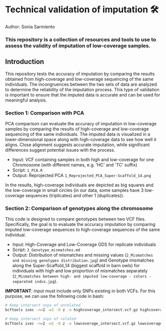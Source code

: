# Technical validation of imputation  🛠️
Author: Sonia Sarmiento

### This repository is a collection of resources and tools to use to assess the validity of imputation of low-coverage samples. 

## Introduction 
This repository tests the accuracy of imputation by comparing the results obtained from high-coverage and low-coverage sequencing of the same individuals. The incongruences between the two sets of data are analyzed to determine the reliability of the imputation process. This type of validation is important to ensure that the imputed data is accurate and can be used for meaningful analysis. 

### Section 1: Comparison with PCA
PCA comparison can evaluate the accuracy of imputation in low-coverage samples by comparing the results of high-coverage and low-coverage sequencing of the same individuals. The imputed data is visualized in a lower-dimensional space along with high-coverage data to see how well it aligns. Close alignment suggests accurate imputation, while significant differences suggest potential issues with the process. 

* Input: VCF containing samples in both high and low-coverage for one Chromosome (with different names, e.g. 'HC' and 'TC' suffix)
* Script: ```1_PCA.R```
* Output: Reprojected PCA ```1_Reprojected_PCA_Super-Scaffold_14.png```

In the results, high-coverage individuals are depicted as big squares and the low-coverage in small circles (in our data, some samples have 3 low-coverage sequences (triplicates) and other 1 (duplicates)). 


### Section 2: Comparison of genotypes along the chromosome
This code is designed to compare genotypes between two VCF files. Specifically, the goal is to evaluate the accuracy imputation by comparing imputed low-coverage sequences to high-coverage sequences of the same individual. 

* Input: High-Coverage and Low-Coverage GDS for replicate individuals
* Script: ```2_Genotype_mismatches.md```
* Output: Distribution of mismatches and missing values (```2_Mismatches and missing genotypes distribution.jpg```) and Genotype mismatches along the Super-Scaffold_14 (biggest scaffold in barn owls) for individuals with high and low proportion of mismatches separately (```2_Mismatches between high- and imputed low-coverage - colors - separated indvs.jpg```).

**IMPORTANT**: input must include only SNPs existing in both VCFs. For this purpose, we can use the following code in bash:

```bash
# Keep intersect snps of unrelated
bcftools isec -n=2 -w1 -O z -o highcoverage_intersect.vcf.gz highcoverage.vcf.gz lowcoverage.vcf.gz

# Keep intersect snps of related
bcftools isec -n=2 -w1 -O z -o lowcoverage_intersect.vcf.gz lowcoverage.vcf.gz highcoverage.vcf.gz

```
